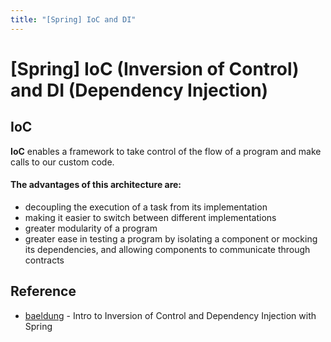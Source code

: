 ```yaml
---
title: "[Spring] IoC and DI"
---
```


# [Spring] IoC (Inversion of Control) and DI (Dependency Injection)

## IoC

**IoC** enables a framework to take control of the flow of a program and make calls to our custom code.

#### The advantages of this architecture are:

+ decoupling the execution of a task from its implementation
+ making it easier to switch between different implementations
+ greater modularity of a program
+ greater ease in testing a program by isolating a component or mocking its dependencies, and allowing components to communicate through contracts

## Reference

+ [baeldung](https://www.baeldung.com/inversion-control-and-dependency-injection-in-spring) - Intro to Inversion of Control and Dependency Injection with Spring
